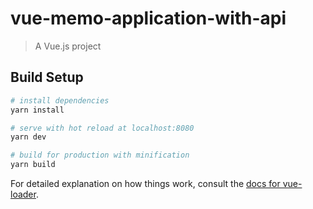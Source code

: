 # vue-memo-application-with-api

> A Vue.js project

## Build Setup

``` bash
# install dependencies
yarn install

# serve with hot reload at localhost:8080
yarn dev

# build for production with minification
yarn build
```

For detailed explanation on how things work, consult the [docs for vue-loader](http://vuejs.github.io/vue-loader).
